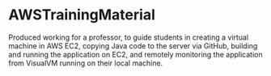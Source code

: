 # AWSTrainingMaterial
Produced working for a professor, to guide students in creating a virtual machine in AWS EC2, copying Java code to the server via GitHub, building and running the application on EC2, and remotely monitoring the application from VisualVM running on their local machine.
